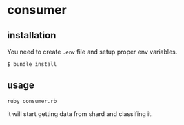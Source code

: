 # consumer

## installation

You need to create `.env` file and setup proper env variables.

`$ bundle install`

## usage

`ruby consumer.rb`

it will start getting data from shard and classifing it.
